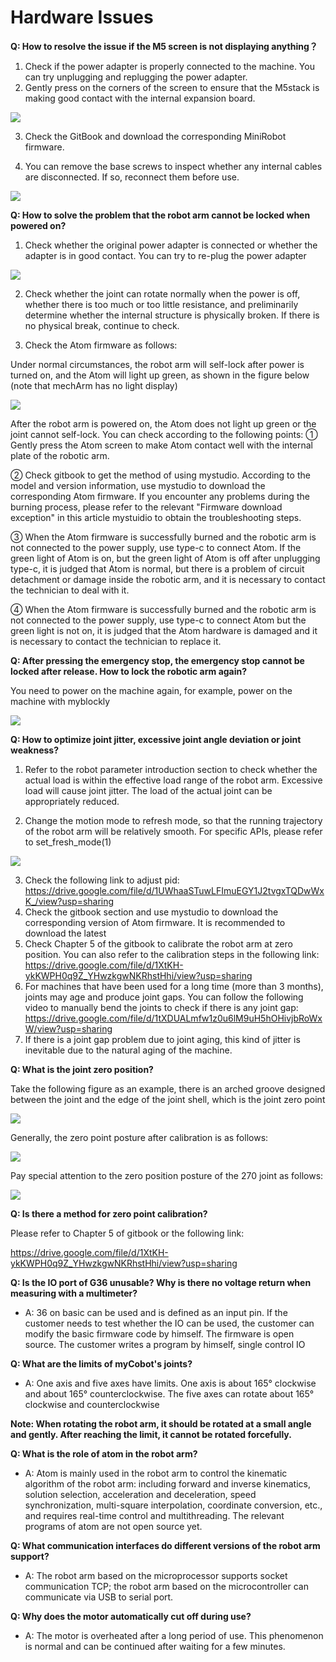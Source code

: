 # Hardware Issues

**Q: How to resolve the issue if the M5 screen is not displaying anything？**

1. Check if the power adapter is properly connected to the machine. You can try unplugging and replugging the power adapter.
2. Gently press on the corners of the screen to ensure that the M5stack is making good contact with the internal expansion board.


![](../../resources/4-SupportAndService/9.Troubleshooting/9.images/hardware_1.png)

3. Check the GitBook and download the corresponding MiniRobot firmware.

4. You can remove the base screws to inspect whether any internal cables are disconnected. If so, reconnect them before use.

![](../../resources/4-SupportAndService/9.Troubleshooting/9.images/hardware_2.png)

**Q: How to solve the problem that the robot arm cannot be locked when powered on?**

1. Check whether the original power adapter is connected or whether the adapter is in good contact. You can try to re-plug the power adapter

![](../../resources/4-SupportAndService/9.Troubleshooting/9.images/hardware_3.png)

2. Check whether the joint can rotate normally when the power is off, whether there is too much or too little resistance, and preliminarily determine whether the internal structure is physically broken. If there is no physical break, continue to check.

3. Check the Atom firmware as follows:

Under normal circumstances, the robot arm will self-lock after power is turned on, and the Atom will light up green, as shown in the figure below (note that mechArm has no light display)

![](../../resources/4-SupportAndService/9.Troubleshooting/9.images/hardware_4.png)

After the robot arm is powered on, the Atom does not light up green or the joint cannot self-lock. You can check according to the following points:
① Gently press the Atom screen to make Atom contact well with the internal plate of the robotic arm.

② Check gitbook to get the method of using mystudio. According to the model and version information, use mystudio to download the corresponding Atom firmware. If you encounter any problems during the burning process, please refer to the relevant "Firmware download exception" in this article mystuidio to obtain the troubleshooting steps.

③ When the Atom firmware is successfully burned and the robotic arm is not connected to the power supply, use type-c to connect Atom. If the green light of Atom is on, but the green light of Atom is off after unplugging type-c, it is judged that Atom is normal, but there is a problem of circuit detachment or damage inside the robotic arm, and it is necessary to contact the technician to deal with it.

④ When the Atom firmware is successfully burned and the robotic arm is not connected to the power supply, use type-c to connect Atom but the green light is not on, it is judged that the Atom hardware is damaged and it is necessary to contact the technician to replace it.

**Q: After pressing the emergency stop, the emergency stop cannot be locked after release. How to lock the robotic arm again?**

You need to power on the machine again, for example, power on the machine with myblockly

![](../../resources/4-SupportAndService/9.Troubleshooting/9.images/hardware_5.png)

**Q: How to optimize joint jitter, excessive joint angle deviation or joint weakness?**

1. Refer to the robot parameter introduction section to check whether the actual load is within the effective load range of the robot arm. Excessive load will cause joint jitter. The load of the actual joint can be appropriately reduced.

2. Change the motion mode to refresh mode, so that the running trajectory of the robot arm will be relatively smooth. For specific APIs, please refer to
set_fresh_mode(1)

![](../../resources/4-SupportAndService/9.Troubleshooting/9.images/hardware_6-0.png)

3. Check the following link to adjust pid: https://drive.google.com/file/d/1UWhaaSTuwLFImuEGY1J2tvgxTQDwWxK_/view?usp=sharing
4. Check the gitbook section and use mystudio to download the corresponding version of Atom firmware. It is recommended to download the latest
5. Check Chapter 5 of the gitbook to calibrate the robot arm at zero position. You can also refer to the calibration steps in the following link: https://drive.google.com/file/d/1XtKH-ykKWPH0q9Z_YHwzkgwNKRhstHhi/view?usp=sharing
6. For machines that have been used for a long time (more than 3 months), joints may age and produce joint gaps. You can follow the following video to manually bend the joints to check if there is any joint gap: https://drive.google.com/file/d/1tXDUALmfw1z0u6lM9uH5hOHivjbRoWxW/view?usp=sharing
7. If there is a joint gap problem due to joint aging, this kind of jitter is inevitable due to the natural aging of the machine.

**Q: What is the joint zero position?**

Take the following figure as an example, there is an arched groove designed between the joint and the edge of the joint shell, which is the joint zero point

![](../../resources/4-SupportAndService/9.Troubleshooting/9.images/hardware_6.png)

Generally, the zero point posture after calibration is as follows:

![](../../resources/4-SupportAndService/9.Troubleshooting/9.images/hardware_7.png)

Pay special attention to the zero position posture of the 270 joint as follows:

![](../../resources/4-SupportAndService/9.Troubleshooting/9.images/hardware_8.png)

**Q: Is there a method for zero point calibration?**

Please refer to Chapter 5 of gitbook or the following link:

https://drive.google.com/file/d/1XtKH-ykKWPH0q9Z_YHwzkgwNKRhstHhi/view?usp=sharing

**Q: Is the IO port of G36 unusable? Why is there no voltage return when measuring with a multimeter?**

- A: 36 on basic can be used and is defined as an input pin. If the customer needs to test whether the IO can be used, the customer can modify the basic firmware code by himself. The firmware is open source. The customer writes a program by himself, single control IO

**Q: What are the limits of myCobot's joints?**

- A: One axis and five axes have limits. One axis is about 165° clockwise and about 165° counterclockwise. The five axes can rotate about 165° clockwise and counterclockwise

**Note: When rotating the robot arm, it should be rotated at a small angle and gently. After reaching the limit, it cannot be rotated forcefully.**


**Q: What is the role of atom in the robot arm?**

- A: Atom is mainly used in the robot arm to control the kinematic algorithm of the robot arm: including forward and inverse kinematics, solution selection, acceleration and deceleration, speed synchronization, multi-square interpolation, coordinate conversion, etc., and requires real-time control and multithreading. The relevant programs of atom are not open source yet.

**Q: What communication interfaces do different versions of the robot arm support?**

- A: The robot arm based on the microprocessor supports socket communication TCP; the robot arm based on the microcontroller can communicate via USB to serial port.

**Q: Why does the motor automatically cut off during use?**

- A: The motor is overheated after a long period of use. This phenomenon is normal and can be continued after waiting for a few minutes.

